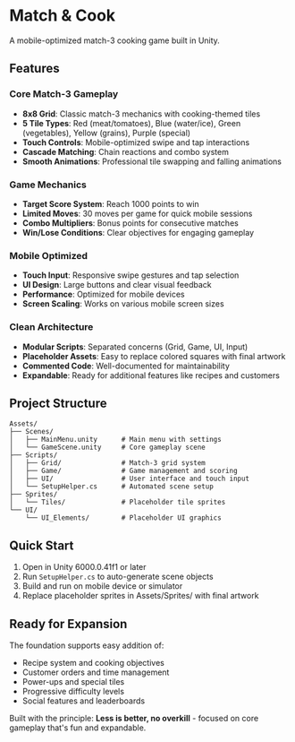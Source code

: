 # Match & Cook
A mobile-optimized match-3 cooking game built in Unity.

## Features

### Core Match-3 Gameplay
- **8x8 Grid**: Classic match-3 mechanics with cooking-themed tiles
- **5 Tile Types**: Red (meat/tomatoes), Blue (water/ice), Green (vegetables), Yellow (grains), Purple (special)
- **Touch Controls**: Mobile-optimized swipe and tap interactions
- **Cascade Matching**: Chain reactions and combo system
- **Smooth Animations**: Professional tile swapping and falling animations

### Game Mechanics
- **Target Score System**: Reach 1000 points to win
- **Limited Moves**: 30 moves per game for quick mobile sessions
- **Combo Multipliers**: Bonus points for consecutive matches
- **Win/Lose Conditions**: Clear objectives for engaging gameplay

### Mobile Optimized
- **Touch Input**: Responsive swipe gestures and tap selection
- **UI Design**: Large buttons and clear visual feedback
- **Performance**: Optimized for mobile devices
- **Screen Scaling**: Works on various mobile screen sizes

### Clean Architecture
- **Modular Scripts**: Separated concerns (Grid, Game, UI, Input)
- **Placeholder Assets**: Easy to replace colored squares with final artwork
- **Commented Code**: Well-documented for maintainability
- **Expandable**: Ready for additional features like recipes and customers

## Project Structure

```
Assets/
├── Scenes/
│   ├── MainMenu.unity      # Main menu with settings
│   └── GameScene.unity     # Core gameplay scene
├── Scripts/
│   ├── Grid/               # Match-3 grid system
│   ├── Game/               # Game management and scoring
│   ├── UI/                 # User interface and touch input
│   └── SetupHelper.cs      # Automated scene setup
├── Sprites/
│   └── Tiles/              # Placeholder tile sprites
└── UI/
    └── UI_Elements/        # Placeholder UI graphics
```

## Quick Start

1. Open in Unity 6000.0.41f1 or later
2. Run `SetupHelper.cs` to auto-generate scene objects
3. Build and run on mobile device or simulator
4. Replace placeholder sprites in Assets/Sprites/ with final artwork

## Ready for Expansion

The foundation supports easy addition of:
- Recipe system and cooking objectives
- Customer orders and time management
- Power-ups and special tiles
- Progressive difficulty levels
- Social features and leaderboards

Built with the principle: **Less is better, no overkill** - focused on core gameplay that's fun and expandable.
